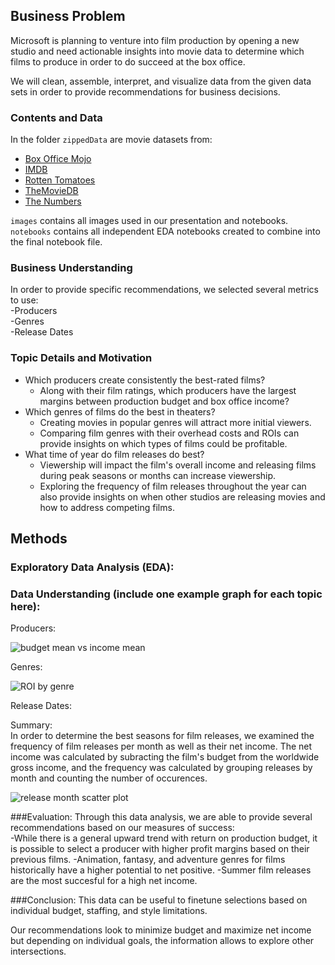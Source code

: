 ## Business Problem
Microsoft is planning to venture into film production by opening a new studio and need actionable insights into movie data to determine which films to produce in order to do succeed at the box office.  

We will clean, assemble, interpret, and visualize data from the given data sets in order to provide recommendations for business decisions.  

### Contents and Data

In the folder `zippedData` are movie datasets from:

* [Box Office Mojo](https://www.boxofficemojo.com/)
* [IMDB](https://www.imdb.com/)
* [Rotten Tomatoes](https://www.rottentomatoes.com/)
* [TheMovieDB](https://www.themoviedb.org/)
* [The Numbers](https://www.the-numbers.com/)  

`images` contains all images used in our presentation and notebooks.  
`notebooks` contains all independent EDA notebooks created to combine into the final notebook file.

### Business Understanding  
In order to provide specific recommendations, we selected several metrics to use:  
-Producers  
-Genres  
-Release Dates  

### Topic Details and Motivation  
- Which producers create consistently the best-rated films?
	- Along with their film ratings, which producers have the largest margins between production budget and box office income?
- Which genres of films do the best in theaters?
	- Creating movies in popular genres will attract more initial viewers.
	- Comparing film genres with their overhead costs and ROIs can provide insights on which types of films could be profitable.
- What time of year do film releases do best?
	- Viewership will impact the film's overall income and releasing films during peak seasons or months can increase viewership.
	- Exploring the frequency of film releases throughout the year can also provide insights on when other studios are releasing movies and how to address competing films.


## Methods   
### Exploratory Data Analysis (EDA):  

### Data Understanding (include one example graph for each topic here):  
Producers: 

![budget mean vs income mean]('images/budget_meansXnet_income_meanX_producer_rating1') 

Genres:

![ROI by genre]('images/roipergenre')  

Release Dates:

Summary:  
In order to determine the best seasons for film releases, we examined the frequency of film releases per month as well as their net income.
The net income was calculated by subracting the film's budget from the worldwide gross income, and the frequency was calculated by grouping
releases by month and counting the number of occurences.   

![release month scatter plot]('images/release_dates_scatter')

###Evaluation:
Through this data analysis, we are able to provide several recommendations based on our measures of success:  
-While there is a general upward trend with return on production budget, it is possible to select a producer with higher profit margins based on their previous films.
-Animation, fantasy, and adventure genres for films historically have a higher potential to net positive.
-Summer film releases are the most succesful for a high net income. 

###Conclusion:
This data can be useful to finetune selections based on individual budget, staffing, and style limitations. 

Our recommendations look to minimize budget and maximize net income but depending on individual goals, the information allows to explore other intersections.








